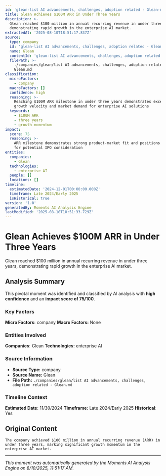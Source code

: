 ```yaml
---
id: 'glean-list AI advancements, challenges, adoption related - Glean-moment-6'
title: Glean Achieves $100M ARR in Under Three Years
description: >-
  Glean reached $100 million in annual recurring revenue in under three years,
  demonstrating rapid growth in the enterprise AI market.
extractedAt: '2025-08-10T18:51:17.837Z'
source:
  type: company
  id: 'glean-list AI advancements, challenges, adoption related - Glean'
  name: Glean
  contentId: 'glean-list AI advancements, challenges, adoption related - Glean'
  filePath: >-
    ./companies/glean/list AI advancements, challenges, adoption related -
    Glean.md
classification:
  microFactors:
    - company
  macroFactors: []
  confidence: high
  reasoning: >-
    Reaching $100M ARR milestone in under three years demonstrates exceptional
    growth velocity and market demand for enterprise AI solutions
  keywords:
    - $100M ARR
    - three years
    - growth momentum
impact:
  score: 75
  reasoning: >-
    ARR milestone demonstrates strong product-market fit and positions company
    for potential IPO consideration
entities:
  companies:
    - Glean
  technologies:
    - enterprise AI
  people: []
  locations: []
timeline:
  estimatedDate: '2024-12-01T00:00:00.000Z'
  timeframe: Late 2024/Early 2025
  isHistorical: true
version: '1.0'
generatedBy: Moments AI Analysis Engine
lastModified: '2025-08-10T18:51:33.729Z'
---
```

# Glean Achieves $100M ARR in Under Three Years

Glean reached $100 million in annual recurring revenue in under three years, demonstrating rapid growth in the enterprise AI market.

## Analysis Summary

This pivotal moment was identified and classified by AI analysis with **high confidence** and an **impact score of 75/100**.

### Key Factors

**Micro Factors:** company
**Macro Factors:** None

### Entities Involved

**Companies:** Glean
**Technologies:** enterprise AI



### Source Information

- **Source Type:** company
- **Source Name:** Glean
- **File Path:** `./companies/glean/list AI advancements, challenges, adoption related - Glean.md`

### Timeline Context

**Estimated Date:** 11/30/2024
**Timeframe:** Late 2024/Early 2025
**Historical:** Yes

## Original Content

```
The company achieved $100 million in annual recurring revenue (ARR) in under three years, marking significant growth momentum in the enterprise AI market.
```

---

*This moment was automatically generated by the Moments AI Analysis Engine on 8/10/2025, 11:51:17 AM.*
